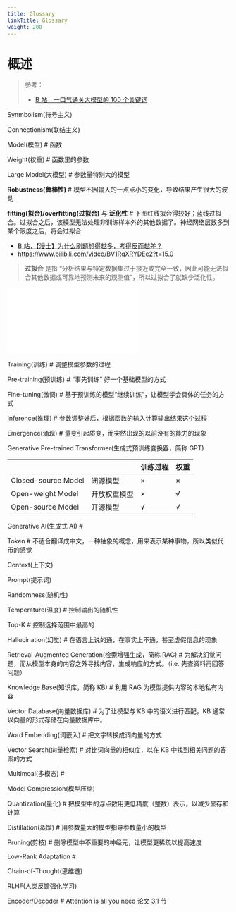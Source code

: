 ```yaml
---
title: Glossary
linkTitle: Glossary
weight: 200
---
```


# 概述

> 参考：
>
> - [B 站，一口气通关大模型的 100 个关键词](https://www.bilibili.com/video/BV1xH5Dz3Eox)

Synmbolism(符号主义)

Connectionism(联结主义)

Model(模型) # 函数

Weight(权重) # 函数里的参数

Large Model(大模型) # 参数量特别大的模型

**Robustness(鲁棒性)** # 模型不因输入的一点点小的变化，导致结果产生很大的波动

**fitting(拟合)/overfitting(过拟合)** 与 **泛化性** # 下图红线拟合得较好；蓝线过拟合。过拟合之后，该模型无法处理非训练样本外的其他数据了。神经网络层数多到某个限度之后，将会过拟合

- [B 站，【漫士】为什么刷题想得越多，考得反而越差？](https://www.bilibili.com/video/BV1D362YpEGL)
- https://www.bilibili.com/video/BV1RqXRYDEe2?t=15.0

> **过拟合** 是指 “分析结果与特定数据集过于接近或完全一致，因此可能无法拟合其他数据或可靠地预测未来的观测值”，所以过拟合了就缺少泛化性。

![500](Excalidraw/AI/fitting.excalidraw.md)

Training(训练) # 调整模型参数的过程

Pre-training(预训练) # “事先训练” 好一个基础模型的方式

Fine-tuning(微调) # 基于预训练的模型“继续训练”，让模型学会具体的任务的方式

Inference(推理) # 参数调整好后，根据函数的输入计算输出结果这个过程

Emergence(涌现) # 量变引起质变，而突然出现的以前没有的能力的现象

Generative Pre-trained Transformer(生成式预训练变换器，简称 GPT)

|                     |        | 训练过程 | 权重  |
| ------------------- | ------ | ---- | --- |
| Closed-source Model | 闭源模型   | ×    | ×   |
| Open-weight Model   | 开放权重模型 | ×    | √   |
| Open-source Model   | 开源模型   | √    | √   |

Generative AI(生成式 AI) # 

Token # 不适合翻译成中文，一种抽象的概念，用来表示某种事物，所以类似代币的感觉

Context(上下文)

Prompt(提示词)

Randomness(随机性)
  
Temperature(温度) # 控制输出的随机性

Top-K # 控制选择范围中最高的

Hallucination(幻觉) # 在语言上说的通，在事实上不通，甚至虚假信息的现象

Retrieval-Augmented Generation(检索增强生成，简称 RAG) # 为解决幻觉问题，而从模型本身的内容之外寻找内容，生成响应的方式。（i.e. 先查资料再回答问题）

Knowledge Base(知识库，简称 KB) # 利用 RAG 为模型提供内容的本地私有内容

Vector Database(向量数据库) # 为了让模型与 KB 中的语义进行匹配，KB 通常以向量的形式存储在向量数据库中。

Word Embedding(词嵌入) # 把文字转换成词向量的方式

Vector Search(向量检索) # 对比词向量的相似度，以在 KB 中找到相关问题的答案的方式

Multimoal(多模态) # 

Model Compression(模型压缩)

Quantization(量化) # 把模型中的浮点数用更低精度（整数）表示，以减少显存和计算

Distillation(蒸馏) # 用参数量大的模型指导参数量小的模型

Pruning(剪枝) # 删除模型中不重要的神经元，让模型更稀疏以提高速度

Low-Rank Adaptation # 

Chain-of-Thought(思维链)

RLHF(人类反馈强化学习)



Encoder/Decoder # Attention is all you need 论文 3.1 节